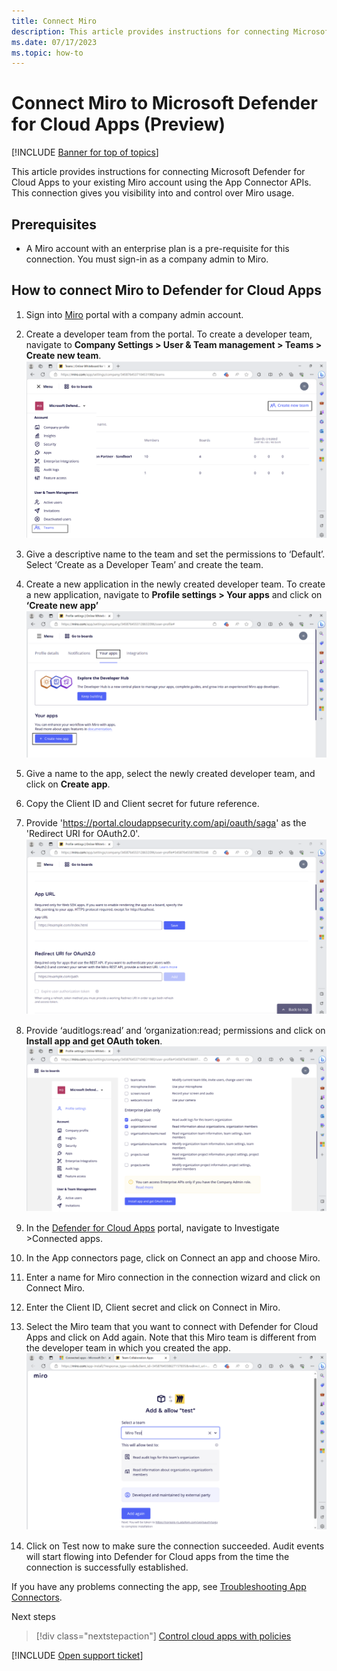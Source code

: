 ```yaml
---
title: Connect Miro
description: This article provides instructions for connecting Microsoft Defender for Cloud Apps to your existing Miro app using the App Connector APIs. 
ms.date: 07/17/2023
ms.topic: how-to
---
```


# Connect Miro to Microsoft Defender for Cloud Apps (Preview)

[!INCLUDE [Banner for top of topics](includes/banner.md)]

This article provides instructions for connecting Microsoft Defender for Cloud Apps to your existing Miro account using the App Connector APIs. This connection gives you visibility into and control over Miro usage. 

## Prerequisites

- A Miro account with an enterprise plan is a pre-requisite for this connection. You must sign-in as a company admin to Miro. 

## How to connect Miro to Defender for Cloud Apps

1. Sign into [Miro](https://miro.com/app/dashboard/) portal with a company admin account.
2. Create a developer team from the portal. To create a developer team, navigate to **Company Settings > User & Team management > Teams > Create new team**.
![User's image](media/connect-miro/image.png)
3. Give a descriptive name to the team and set the permissions to ‘Default’. Select ‘Create as a Developer Team’ and create the team.
4. Create a new application in the newly created developer team. To create a new application, navigate to **Profile settings > Your apps** and click on **‘Create new app’**
![User's image](media/connect-miro/image1.png)
5. Give a name to the app, select the newly created developer team, and click on **Create app**.
6. Copy the Client ID and Client secret for future reference. 
7. Provide 'https://portal.cloudappsecurity.com/api/oauth/saga' as the 'Redirect URI for OAuth2.0'.
![User's image](image2.png)
1. Provide ‘auditlogs:read’ and ‘organization:read; permissions and click on **Install app and get OAuth token**.
![User's image](image3.png)

9. In the [Defender for Cloud Apps](https://portal.cloudAppSecurity.com) portal, navigate to Investigate >Connected apps.
10. In the App connectors page, click on Connect an app and choose Miro. 
11. Enter a name for Miro connection in the connection wizard and click on Connect Miro.
12. Enter the Client ID, Client secret and click on Connect in Miro.
1. Select the Miro team that you want to connect with Defender for Cloud Apps and click on Add again. Note that this Miro team is different from the developer team in which you created the app.
![User's image](image4.png)

14. Click on Test now to make sure the connection succeeded. Audit events will start flowing into Defender for Cloud apps from the time the connection is successfully established.

If you have any problems connecting the app, see [Troubleshooting App Connectors](/defender-cloud-apps/troubleshooting-api-connectors-using-error-messages).

Next steps

> [!div class="nextstepaction"]
> [Control cloud apps with policies](control-cloud-apps-with-policies.md)


[!INCLUDE [Open support ticket](includes/support.md)]


